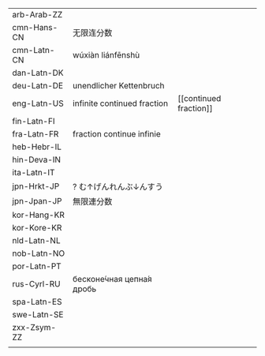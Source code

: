 | | | |
|-|-|-|
| arb-Arab-ZZ |  |  |
| cmn-Hans-CN | 无限连分数 |  |
| cmn-Latn-CN | wúxiàn liánfēnshù |  |
| dan-Latn-DK |  |  |
| deu-Latn-DE | unendlicher Kettenbruch |  |
| eng-Latn-US | infinite continued fraction | [[continued fraction]] |
| fin-Latn-FI |  |  |
| fra-Latn-FR | fraction continue infinie |  |
| heb-Hebr-IL |  |  |
| hin-Deva-IN |  |  |
| ita-Latn-IT |  |  |
| jpn-Hrkt-JP | ? む↑げんれんぶ↓んすう |  |
| jpn-Jpan-JP | 無限連分数 |  |
| kor-Hang-KR |  |  |
| kor-Kore-KR |  |  |
| nld-Latn-NL |  |  |
| nob-Latn-NO |  |  |
| por-Latn-PT |  |  |
| rus-Cyrl-RU | бесконе́чная цепна́я дробь |  |
| spa-Latn-ES |  |  |
| swe-Latn-SE |  |  |
| zxx-Zsym-ZZ |  |  |
|  |  |  |
